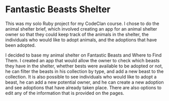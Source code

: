 # Fantastic Beasts Shelter

This was my solo Ruby project for my CodeClan course. I chose to do the animal shelter brief, which involved creating an app for an animal shelter owner so that they could keep track of the animals in the shelter, the individuals who would like to adopt animals, and the adoptions that have been adopted.

I decided to base my animal shelter on Fantastic Beasts and Where to Find Them. I created an app that would allow the owner to check which beasts they have in the shelter, whether bests were available to be adopted or not, he can filter the beasts in his collection by type, and add a new beast to the collection. It is also possible to see individuals who would like to adopt a beast, he can add a new potential owner, and he can create a new adoption and see adoptions that have already taken place. There are also options to edit any of the information that is provided on the pages.
